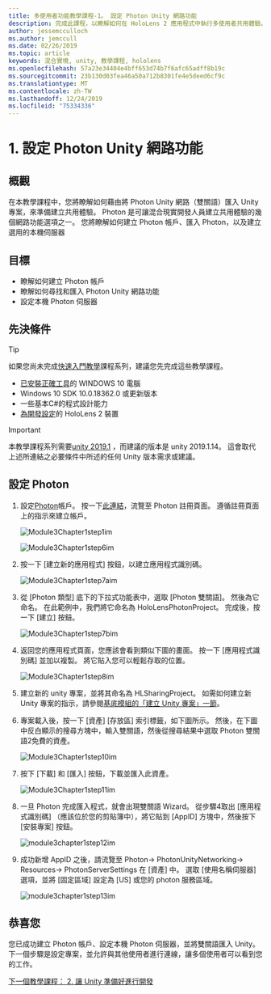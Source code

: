```yaml
---
title: 多使用者功能教學課程-1。 設定 Photon Unity 網路功能
description: 完成此課程，以瞭解如何在 HoloLens 2 應用程式中執行多使用者共用體驗。
author: jessemcculloch
ms.author: jemccull
ms.date: 02/26/2019
ms.topic: article
keywords: 混合實境, unity, 教學課程, hololens
ms.openlocfilehash: 57a23e34404e4bff653d74b7f6afc65adff8b19c
ms.sourcegitcommit: 23b130d03fea46a50a712b8301fe4e5deed6cf9c
ms.translationtype: MT
ms.contentlocale: zh-TW
ms.lasthandoff: 12/24/2019
ms.locfileid: "75334336"
---
```

# <a name="1-setting-up-photon-unity-networking"></a>1. 設定 Photon Unity 網路功能

## <a name="overview"></a>概觀

在本教學課程中，您將瞭解如何藉由將 Photon Unity 網路（雙關語）匯入 Unity 專案，來準備建立共用體驗。 Photon 是可讓混合現實開發人員建立共用體驗的幾個網路功能選項之一。 您將瞭解如何建立 Photon 帳戶、匯入 Photon，以及建立選用的本機伺服器

## <a name="objectives"></a>目標

* 瞭解如何建立 Photon 帳戶
* 瞭解如何尋找和匯入 Photon Unity 網路功能
* 設定本機 Photon 伺服器

## <a name="prerequisites"></a>先決條件

>[!TIP]
>如果您尚未完成[快速入門教學](mrlearning-base.md)課程系列，建議您先完成這些教學課程。

* [已安裝正確工具](install-the-tools.md)的 WINDOWS 10 電腦
* Windows 10 SDK 10.0.18362.0 或更新版本
* 一些基本C#的程式設計能力
* [為開發設定](using-visual-studio.md#enabling-developer-mode)的 HoloLens 2 裝置

>[!IMPORTANT]
>本教學課程系列需要<a href="https://unity3d.com/get-unity/download/archive" target="_blank">unity 2019.1</a> ，而建議的版本是 unity 2019.1.14。 這會取代上述所連結之必要條件中所述的任何 Unity 版本需求或建議。

## <a name="setting-up-photon"></a>設定 Photon

1. 設定[Photon](https://dashboard.photonengine.com//Account/SignUp)帳戶。 按一下[此連結](https://dashboard.photonengine.com//Account/SignUp)，流覽至 Photon 註冊頁面。 遵循註冊頁面上的指示來建立帳戶。

    ![Module3Chapter1step1im](images/module3chapter1step1im.PNG)

    ![Module3Chapter1step6im](images/module3chapter1step6im.PNG)

2. 按一下 [建立新的應用程式] 按鈕，以建立應用程式識別碼。

    ![Module3Chapter1step7aim](images/module3chapter1step7aim.PNG)

3. 從 [Photon 類型] 底下的下拉式功能表中，選取 [Photon 雙關語]。 然後為它命名。 在此範例中，我們將它命名為 HoloLensPhotonProject。 完成後，按一下 [建立] 按鈕。

    ![Module3Chapter1step7bim](images/module3chapter1step7bim.PNG)

4. 返回您的應用程式頁面，您應該會看到類似下圖的畫面。 按一下 [應用程式識別碼] 並加以複製。 將它貼入您可以輕鬆存取的位置。  

    ![Module3Chapter1step8im](images/module3chapter1step8im.PNG)

5. 建立新的 unity 專案，並將其命名為 HLSharingProject。 如需如何建立新 Unity 專案的指示，請參閱[基底模組的「建立 Unity 專案」一節](https://docs.microsoft.com//windows/mixed-reality/mrlearning-base-ch1#create-new-unity-project)。 

6. 專案載入後，按一下 [資產] [存放區] 索引標籤，如下圖所示。 然後，在下圖中反白顯示的搜尋方塊中，輸入雙關語，然後從搜尋結果中選取 Photon 雙關語2免費的資產。

    ![Module3Chapter1step10im](images/module3chapter1step10im.PNG)

7. 按下 [下載] 和 [匯入] 按鈕，下載並匯入此資產。

    ![Module3Chapter1step11im](images/module3chapter1step11im.PNG)

8. 一旦 Photon 完成匯入程式，就會出現雙關語 Wizard。 從步驟4取出 [應用程式識別碼] （應該位於您的剪貼簿中），將它貼到 [AppID] 方塊中，然後按下 [安裝專案] 按鈕。

    ![module3chapter1step12im](images/module3chapter1step12im.PNG)

9. 成功新增 AppID 之後，請流覽至 Photon-> PhotonUnityNetworking-> Resources-> PhotonServerSettings 在 [資產] 中。 選取 [使用名稱伺服器] 選項，並將 [固定區域] 設定為 [US] 或您的 photon 服務區域。

    ![module3chapter1step13im](images/module3chapter1step13im.PNG)

## <a name="congratulations"></a>恭喜您

您已成功建立 Photon 帳戶、設定本機 Photon 伺服器，並將雙關語匯入 Unity。 下一個步驟是設定專案，並允許與其他使用者進行連線，讓多個使用者可以看到您的工作。

[下一個教學課程： 2. 讓 Unity 準備好進行開發](mrlearning-sharing(photon)-ch2.md)
